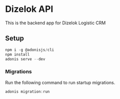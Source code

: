 # Dizelok API

This is the backend app for Dizelok Logistic CRM

## Setup

```js
npm i -g @adonisjs/cli
npm install
adonis serve --dev
```

### Migrations

Run the following command to run startup migrations.

```js
adonis migration:run
```
